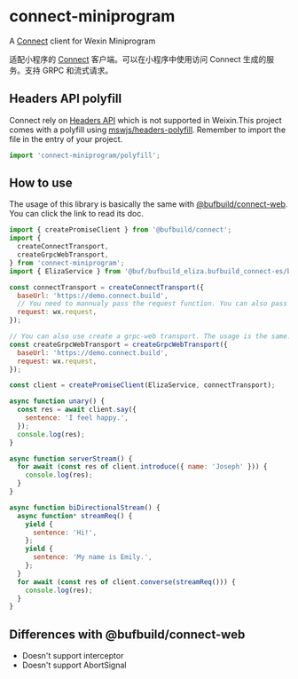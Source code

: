 # connect-miniprogram

A [Connect](https://connect.build/docs/introduction/) client for Wexin Miniprogram

适配小程序的 [Connect](https://connect.build/docs/introduction/) 客户端。可以在小程序中使用访问 Connect 生成的服务。支持 GRPC 和流式请求。

## Headers API polyfill

Connect rely on [Headers API](https://developer.mozilla.org/en-US/docs/Web/API/Headers) which is not supported in Weixin.This project comes with a polyfill using [mswjs/headers-polyfill](https://github.com/mswjs/headers-polyfill). Remember to import the file in the entry of your project.

```js
import 'connect-miniprogram/polyfill';
```

## How to use

The usage of this library is basically the same with [@bufbuild/connect-web](https://connect.build/docs/web/getting-started). You can click the link to read its doc.

```js
import { createPromiseClient } from '@bufbuild/connect';
import {
  createConnectTransport,
  createGrpcWebTransport,
} from 'connect-miniprogram';
import { ElizaService } from '@buf/bufbuild_eliza.bufbuild_connect-es/buf/connect/demo/eliza/v1/eliza_connect';

const connectTransport = createConnectTransport({
  baseUrl: 'https://demo.connect.build',
  // You need to mannualy pass the request function. You can also pass functions from 3rd party frameworks like `Taro.requst`, as long as they are compatible with Weixin's API
  request: wx.request,
});

// You can also use create a grpc-web transport. The usage is the same.
const createGrpcWebTransport = createGrpcWebTransport({
  baseUrl: 'https://demo.connect.build',
  request: wx.request,
});

const client = createPromiseClient(ElizaService, connectTransport);

async function unary() {
  const res = await client.say({
    sentence: 'I feel happy.',
  });
  console.log(res);
}

async function serverStream() {
  for await (const res of client.introduce({ name: 'Joseph' })) {
    console.log(res);
  }
}

async function biDirectionalStream() {
  async function* streamReq() {
    yield {
      sentence: 'Hi!',
    };
    yield {
      sentence: 'My name is Emily.',
    };
  }
  for await (const res of client.converse(streamReq())) {
    console.log(res);
  }
}
```

## Differences with @bufbuild/connect-web

- Doesn't support interceptor
- Doesn't support AbortSignal

